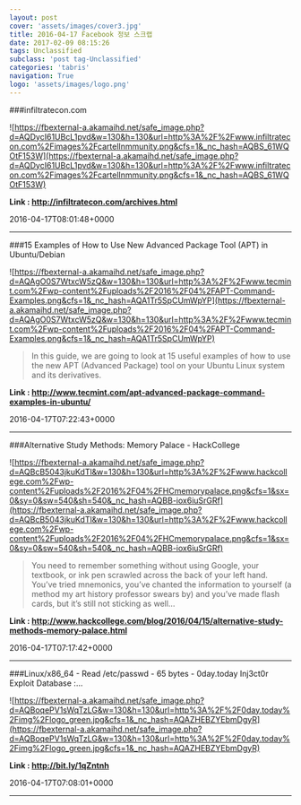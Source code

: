 ```yaml
---
layout: post
cover: 'assets/images/cover3.jpg'
title: 2016-04-17 Facebook 정보 스크랩
date: 2017-02-09 08:15:26
tags: Unclassified
subclass: 'post tag-Unclassified'
categories: 'tabris'
navigation: True
logo: 'assets/images/logo.png'
---
```


###infiltratecon.com

![https://fbexternal-a.akamaihd.net/safe_image.php?d=AQDycI61UBcL1pvd&w=130&h=130&url=http%3A%2F%2Fwww.infiltratecon.com%2Fimages%2FcartelInmmunity.png&cfs=1&_nc_hash=AQBS_61WQOtF153W](https://fbexternal-a.akamaihd.net/safe_image.php?d=AQDycI61UBcL1pvd&w=130&h=130&url=http%3A%2F%2Fwww.infiltratecon.com%2Fimages%2FcartelInmmunity.png&cfs=1&_nc_hash=AQBS_61WQOtF153W)

**Link : <http://infiltratecon.com/archives.html>**

2016-04-17T08:01:48+0000

---

###15 Examples of How to Use New Advanced Package Tool (APT) in Ubuntu/Debian

![https://fbexternal-a.akamaihd.net/safe_image.php?d=AQAgO0S7WtxcW5zQ&w=130&h=130&url=http%3A%2F%2Fwww.tecmint.com%2Fwp-content%2Fuploads%2F2016%2F04%2FAPT-Command-Examples.png&cfs=1&_nc_hash=AQA1Tr5SpCUmWpYP](https://fbexternal-a.akamaihd.net/safe_image.php?d=AQAgO0S7WtxcW5zQ&w=130&h=130&url=http%3A%2F%2Fwww.tecmint.com%2Fwp-content%2Fuploads%2F2016%2F04%2FAPT-Command-Examples.png&cfs=1&_nc_hash=AQA1Tr5SpCUmWpYP)

>In this guide, we are going to look at 15 useful examples of how to use the new APT (Advanced Package) tool on your Ubuntu Linux system and its derivatives.

**Link : <http://www.tecmint.com/apt-advanced-package-command-examples-in-ubuntu/>**

2016-04-17T07:22:43+0000

---

###Alternative Study Methods: Memory Palace - HackCollege

![https://fbexternal-a.akamaihd.net/safe_image.php?d=AQBcB5043jkuKdTl&w=130&h=130&url=http%3A%2F%2Fwww.hackcollege.com%2Fwp-content%2Fuploads%2F2016%2F04%2FHCmemorypalace.png&cfs=1&sx=0&sy=0&sw=540&sh=540&_nc_hash=AQBB-iox6iuSrGRf](https://fbexternal-a.akamaihd.net/safe_image.php?d=AQBcB5043jkuKdTl&w=130&h=130&url=http%3A%2F%2Fwww.hackcollege.com%2Fwp-content%2Fuploads%2F2016%2F04%2FHCmemorypalace.png&cfs=1&sx=0&sy=0&sw=540&sh=540&_nc_hash=AQBB-iox6iuSrGRf)

>You need to remember something without using Google, your textbook, or ink pen scrawled across the back of your left hand. You’ve tried mnemonics, you’ve chanted the information to yourself (a method my art history professor swears by) and you’ve made flash cards, but it’s still not sticking as well…

**Link : <http://www.hackcollege.com/blog/2016/04/15/alternative-study-methods-memory-palace.html>**

2016-04-17T07:17:42+0000

---

###Linux/x86_64 - Read /etc/passwd - 65 bytes - 0day.today Inj3ct0r Exploit Database :...

![https://fbexternal-a.akamaihd.net/safe_image.php?d=AQBoqePV1sWqTzLG&w=130&h=130&url=http%3A%2F%2F0day.today%2Fimg%2Flogo_green.jpg&cfs=1&_nc_hash=AQAZHEBZYEbmDgyR](https://fbexternal-a.akamaihd.net/safe_image.php?d=AQBoqePV1sWqTzLG&w=130&h=130&url=http%3A%2F%2F0day.today%2Fimg%2Flogo_green.jpg&cfs=1&_nc_hash=AQAZHEBZYEbmDgyR)

**Link : <http://bit.ly/1qZntnh>**

2016-04-17T07:08:01+0000

---

